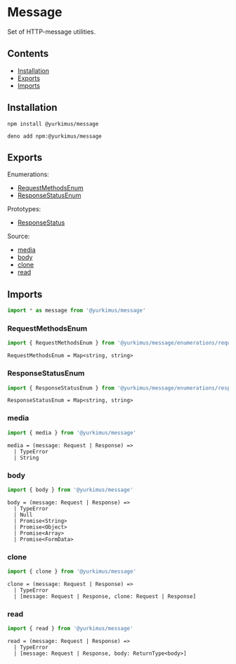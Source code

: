 # Message

Set of HTTP-message utilities.

## Contents

- [Installation](#Installation)
- [Exports](#Exports)
- [Imports](#Imports)

## Installation

```
npm install @yurkimus/message
```

```
deno add npm:@yurkimus/message
```

## Exports

Enumerations:

- [RequestMethodsEnum](#RequestMethodsEnum)
- [ResponseStatusEnum](#ResponseStatusEnum)

Prototypes:

- [ResponseStatus](#ResponseStatus)

Source:

- [media](#media)
- [body](#body)
- [clone](#clone)
- [read](#read)

## Imports

```js
import * as message from '@yurkimus/message'
```

### RequestMethodsEnum

```js
import { RequestMethodsEnum } from '@yurkimus/message/enumerations/request-method'
```

```
RequestMethodsEnum = Map<string, string>
```

### ResponseStatusEnum

```js
import { ResponseStatusEnum } from '@yurkimus/message/enumerations/response-status'
```

```
ResponseStatusEnum = Map<string, string>
```

### media

```js
import { media } from '@yurkimus/message'
```

```
media = (message: Request | Response) =>
  | TypeError
  | String
```

### body

```js
import { body } from '@yurkimus/message'
```

```
body = (message: Request | Response) =>
  | TypeError
  | Null
  | Promise<String>
  | Promise<Object>
  | Promise<Array>
  | Promise<FormData>
```

### clone

```js
import { clone } from '@yurkimus/message'
```

```
clone = (message: Request | Response) =>
  | TypeError
  | [message: Request | Response, clone: Request | Response]
```

### read

```js
import { read } from '@yurkimus/message'
```

```
read = (message: Request | Response) =>
  | TypeError
  | [message: Request | Response, body: ReturnType<body>]
```
